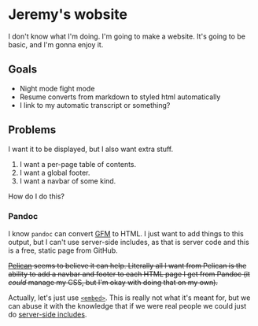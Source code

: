 # Jeremy's wobsite
I don't know what I'm doing.
I'm going to make a website.
It's going to be basic, and I'm gonna enjoy it.

## Goals
* Night mode fight mode
* Resume converts from markdown to styled html automatically
* I link to my automatic transcript or something?

## Problems

I want it to be displayed, but I also want extra stuff.

1. I want a per-page table of contents.
2. I want a global footer.
3. I want a navbar of some kind.

How do I do this?

### Pandoc
I know `pandoc` can convert [GFM](https://github.github.com/gfm/) to HTML.
I just want to add things to this output, but I can't use server-side includes, as that is server code and this is a free, static page from GitHub.

~~[Pelican](https://blog.getpelican.com/) seems to believe it can help.
Literally all I want from Pelican is the ability to add a navbar and footer to each HTML page I get from Pandoc (it *could* manage my CSS, but I'm okay with doing that on my own).~~

Actually, let's just use [`<embed>`](https://stackoverflow.com/a/53675421/5889131). This is really not what it's meant for, but we can abuse it with the knowledge that if we were real people we could just do [server-side includes](https://stackoverflow.com/a/29858653/5889131).
